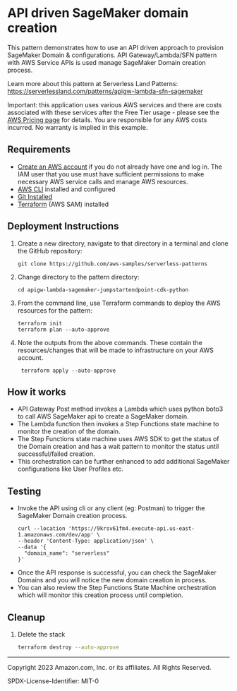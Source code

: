 # API driven SageMaker domain creation

This pattern demonstrates how to use an API driven approach to provision SageMaker Domain & configurations. API Gateway/Lambda/SFN pattern with AWS Service APIs is used manage SageMaker Domain creation process.

Learn more about this pattern at Serverless Land Patterns: https://serverlessland.com/patterns/apigw-lambda-sfn-sagemaker

Important: this application uses various AWS services and there are costs associated with these services after the Free Tier usage - please see the [AWS Pricing page](https://aws.amazon.com/pricing/) for details. You are responsible for any AWS costs incurred. No warranty is implied in this example.

## Requirements

* [Create an AWS account](https://portal.aws.amazon.com/gp/aws/developer/registration/index.html) if you do not already have one and log in. The IAM user that you use must have sufficient permissions to make necessary AWS service calls and manage AWS resources.
* [AWS CLI](https://docs.aws.amazon.com/cli/latest/userguide/install-cliv2.html) installed and configured
* [Git Installed](https://git-scm.com/book/en/v2/Getting-Started-Installing-Git)
* [Terraform](https://developer.hashicorp.com/terraform/tutorials/aws-get-started/install-cli) (AWS SAM) installed

## Deployment Instructions

1. Create a new directory, navigate to that directory in a terminal and clone the GitHub repository:
    ``` 
    git clone https://github.com/aws-samples/serverless-patterns
    ```
1. Change directory to the pattern directory:
    ```
    cd apigw-lambda-sagemaker-jumpstartendpoint-cdk-python
    ```
1. From the command line, use Terraform commands to deploy the AWS resources for the pattern:
    ```
    terraform init
    terraform plan --auto-approve
    ```

1. Note the outputs from the above commands. These contain the resources/changes that will be made to infrastructure on your AWS account.
   ```
    terraform apply --auto-approve
   ```
## How it works

- API Gateway Post method invokes a Lambda which uses python boto3 to call AWS SageMaker api to create a SageMaker domain. 
- The Lambda function then invokes a Step Functions state machine to monitor the creation of the domain. 
- The Step Functions state machine uses AWS SDK to get the status of the Domain creation and has a wait pattern to monitor the status until successful/failed creation. 
- This orchestration can be further enhanced to add additional SageMaker configurations like User Profiles etc.

## Testing

- Invoke the API using cli or any client (eg: Postman) to trigger the SageMaker Domain creation process.
   ```
   curl --location 'https://9krsv61fm4.execute-api.us-east-1.amazonaws.com/dev/app' \
   --header 'Content-Type: application/json' \
   --data '{
     "domain_name": "serverless"
   }'
   ```
- Once the API response is successful, you can check the SageMaker Domains and you will notice the new domain creation in process.
- You can also review the Step Functions State Machine orchestration which will monitor this creation process until completion.

## Cleanup
 
1. Delete the stack
    ```bash
    terraform destroy --auto-approve
    ```

----
Copyright 2023 Amazon.com, Inc. or its affiliates. All Rights Reserved.

SPDX-License-Identifier: MIT-0